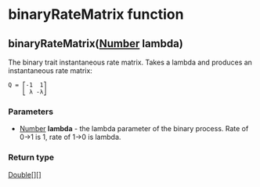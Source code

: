 binaryRateMatrix function
=========================
binaryRateMatrix([Number](../types/Number.md) **lambda**)
---------------------------------------------------------

The binary trait instantaneous rate matrix. Takes a lambda and produces an instantaneous rate matrix:

    Q = ⎡-1  1⎤
        ⎣ λ -λ⎦

### Parameters

- [Number](../types/Number.md) **lambda** - the lambda parameter of the binary process. Rate of 0->1 is 1, rate of 1->0 is lambda.

### Return type

[Double[][]](../types/Double[][].md)




